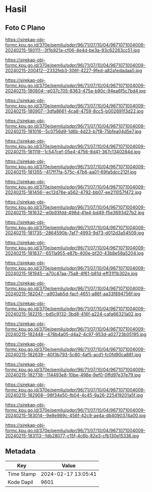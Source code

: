 # Hasil

## Foto C Plano

https://sirekap-obj-formc.kpu.go.id/370e/pemilu/pdpr/96/71/07/10/04/9671071004009-20240215-180111--3f1b921a-cf06-4e4d-be3a-93c62263cc51.jpg

https://sirekap-obj-formc.kpu.go.id/370e/pemilu/pdpr/96/71/07/10/04/9671071004009-20240215-200412--2332feb3-306f-4227-9fed-a82a1edadaa0.jpg

https://sirekap-obj-formc.kpu.go.id/370e/pemilu/pdpr/96/71/07/10/04/9671071004009-20240215-180804--e037c705-8363-475a-b90c-94ea6f5c7bd4.jpg

https://sirekap-obj-formc.kpu.go.id/370e/pemilu/pdpr/96/71/07/10/04/9671071004009-20240215-180907--3dfa8661-4ca8-4759-8cc5-b002691f3d22.jpg

https://sirekap-obj-formc.kpu.go.id/370e/pemilu/pdpr/96/71/07/10/04/9671071004009-20240215-181016--5c0756d9-1d6b-4d23-b7f8-75bfea04d5e7.jpg

https://sirekap-obj-formc.kpu.go.id/370e/pemilu/pdpr/96/71/07/10/04/9671071004009-20240215-181119--1c547cef-05e4-4756-8d41-367c1340284d.jpg

https://sirekap-obj-formc.kpu.go.id/370e/pemilu/pdpr/96/71/07/10/04/9671071004009-20240215-181355--417ff7fa-575c-47b6-aa01-69fa5dcc212f.jpg

https://sirekap-obj-formc.kpu.go.id/370e/pemilu/pdpr/96/71/07/10/04/9671071004009-20240215-181456--ec12d76e-a562-4792-bb07-ee211057f472.jpg

https://sirekap-obj-formc.kpu.go.id/370e/pemilu/pdpr/96/71/07/10/04/9671071004009-20240215-181632--e0b93fdd-498d-41e4-bd49-f5e3693d27b2.jpg

https://sirekap-obj-formc.kpu.go.id/370e/pemilu/pdpr/96/71/07/10/04/9671071004009-20240215-181735--2864590b-7af7-4993-9d73-d012d3a54509.jpg

https://sirekap-obj-formc.kpu.go.id/370e/pemilu/pdpr/96/71/07/10/04/9671071004009-20240215-181837--6511a955-e87b-400e-bf20-43b8e58a5204.jpg

https://sirekap-obj-formc.kpu.go.id/370e/pemilu/pdpr/96/71/07/10/04/9671071004009-20240215-181945--a70c47aa-75a8-4f61-b81d-eff31f1b302e.jpg

https://sirekap-obj-formc.kpu.go.id/370e/pemilu/pdpr/96/71/07/10/04/9671071004009-20240215-182047--a903ab5d-facf-4651-a86f-aa33f894756f.jpg

https://sirekap-obj-formc.kpu.go.id/370e/pemilu/pdpr/96/71/07/10/04/9671071004009-20240215-182215--bd5c9132-3bd8-416f-a224-cafa66321a02.jpg

https://sirekap-obj-formc.kpu.go.id/370e/pemilu/pdpr/96/71/07/10/04/9671071004009-20240215-182448--478b4a05-d4a2-4c97-953d-a02723b05195.jpg

https://sirekap-obj-formc.kpu.go.id/370e/pemilu/pdpr/96/71/07/10/04/9671071004009-20240215-182639--40f3b793-5c80-4af5-acd1-fc0fd90ca881.jpg

https://sirekap-obj-formc.kpu.go.id/370e/pemilu/pdpr/96/71/07/10/04/9671071004009-20240215-182738--114493e8-10be-498e-9ef0-0ffd97e37e79.jpg

https://sirekap-obj-formc.kpu.go.id/370e/pemilu/pdpr/96/71/07/10/04/9671071004009-20240215-182908--98f34e50-fb04-4c45-9a26-225419201a5f.jpg

https://sirekap-obj-formc.kpu.go.id/370e/pemilu/pdpr/96/71/07/10/04/9671071004009-20240215-183014--9e8e989c-456f-42c9-ae4a-db4090374a00.jpg

https://sirekap-obj-formc.kpu.go.id/370e/pemilu/pdpr/96/71/07/10/04/9671071004009-20240215-183113--fdb28077-c15f-4c6b-82e3-cfb130e15336.jpg


## Metadata

| Key        | Value               |
| ---------- | ------------------- |
| Time Stamp | 2024-02-17 13:05:41 |
| Kode Dapil | 9601                |



